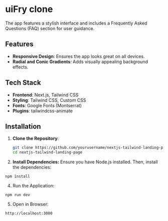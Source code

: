 # uiFry clone

The app features a stylish interface and includes a Frequently Asked Questions (FAQ) section for user guidance.

## Features

- **Responsive Design**: Ensures the app looks great on all devices.
- **Radial and Conic Gradients**: Adds visually appealing background effects.

## Tech Stack

- **Frontend**: Next.js, Tailwind CSS
- **Styling**: Tailwind CSS, Custom CSS
- **Fonts**: Google Fonts (Montserrat)
- **Plugins**: tailwindcss-animate

## Installation

1. **Clone the Repository**:
   ```bash
   git clone https://github.com/yourusername/nextjs-tailwind-landing-page.git
   cd nextjs-tailwind-landing-page
   ```

2. **Install Dependencies:**
Ensure you have Node.js installed. Then, install the dependencies:

```
npm install
```

4. Run the Application:

```
npm run dev
```

5. Open in Browser:
```
http://localhost:3000
```


